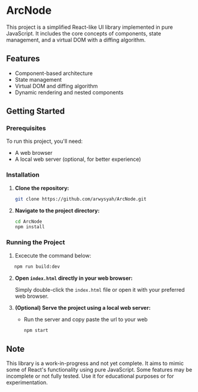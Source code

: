 # ArcNode

This project is a simplified React-like UI library implemented in pure JavaScript. It includes the core concepts of components, state management, and a virtual DOM with a diffing algorithm.

## Features

- Component-based architecture
- State management
- Virtual DOM and diffing algorithm
- Dynamic rendering and nested components

## Getting Started

### Prerequisites

To run this project, you'll need:

- A web browser
- A local web server (optional, for better experience)

### Installation

1. **Clone the repository:**

   ```bash
   git clone https://github.com/arwysyah/ArcNode.git
   ```

2. **Navigate to the project directory:**

   ```bash
   cd ArcNode
   npm install
   ```

### Running the Project

1. Excecute the command below:

```bash
   npm run build:dev
```

2. **Open `index.html` directly in your web browser:**

   Simply double-click the `index.html` file or open it with your preferred web browser.

3. **(Optional) Serve the project using a local web server:**

   - Run the server and copy paste the url to your web
     ```bash
     npm start
     ```

## Note

This library is a work-in-progress and not yet complete. It aims to mimic some of React's functionality using pure JavaScript. Some features may be incomplete or not fully tested. Use it for educational purposes or for experimentation.
